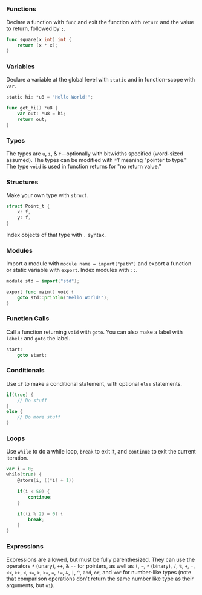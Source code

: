 ### Functions
Declare a function with `func` and exit the function with `return` and the value to return, followed by `;`.
```go
func square(x int) int {
	return (x * x);
}
```
### Variables
Declare a variable at the global level with `static` and in function-scope with `var`.
```go
static hi: *u8 = "Hello World!";

func get_hi() *u8 {
	var out: *u8 = hi;
	return out;
}
```
### Types
The types are `u`, `i`, & `f`--optionally with bitwidths specified (word-sized assumed). The types can be modified with `*T` meaning "pointer to type." The type `void` is used in function returns for "no return value."
### Structures
Make your own type with `struct`.
```go
struct Point_t {
	x: f,
	y: f,
}
```
Index objects of that type with `.` syntax.
### Modules
Import a module with `module name = import("path")` and export a function or static variable with `export`. Index modules with `::`.
```go
module std = import("std");

export func main() void {
	goto std::println("Hello World!");
}
```
### Function Calls
Call a function returning `void` with `goto`. You can also make a label with `label:` and `goto` the label.
```go
start:
	goto start;
```
### Conditionals
Use `if` to make a conditional statement, with optional `else` statements.
```go
if(true) {
	// Do stuff
}
else {
	// Do more stuff
}
```
### Loops
Use `while` to do a while loop, `break` to exit it, and `continue` to exit the current iteration.
```go
var i = 0;
while(true) {
	@store(i, ((*i) + 1))
	
	if(i < 50) {
		continue;
	}
	
	if((i % 2) = 0) {
		break;
	}
}
```
### Expressions
Expressions are allowed, but must be fully parenthesized. They can use the operators `*` (unary), `++`, & `--` for pointers, as well as `!`, `~`, `*` (binary), `/`, `%`, `+`, `-`, `<<`, `>>`, `<`, `<=`, `>`, `>=`, `=`, `!=`, `&`, `|`, `^`, `and`, `or`, and `xor` for number-like types (note that comparison operations don't return the same number like type as their arguments, but `u1`).